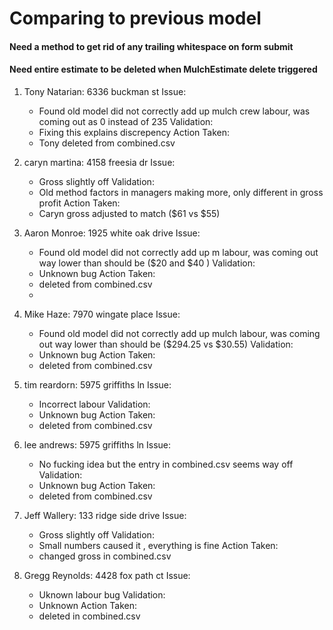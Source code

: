 # Comparing to previous model

#### Need a method to get rid of any trailing whitespace on form submit

#### Need entire estimate to be deleted when MulchEstimate delete triggered

1. Tony Natarian: 6336 buckman st
   Issue:

   - Found old model did not correctly add up mulch crew labour, was coming out as 0 instead of 235
     Validation:
   - Fixing this explains discrepency
     Action Taken:
   - Tony deleted from combined.csv

2. caryn martina: 4158 freesia dr
   Issue:

   - Gross slightly off
     Validation:
   - Old method factors in managers making more, only different in gross profit
     Action Taken:
   - Caryn gross adjusted to match ($61 vs $55)

3. Aaron Monroe: 1925 white oak drive
   Issue:

   - Found old model did not correctly add up m labour, was coming out way lower than should be ($20 and $40 )
     Validation:
   - Unknown bug
     Action Taken:
   - deleted from combined.csv
   -

4. Mike Haze: 7970 wingate place
   Issue:

   - Found old model did not correctly add up mulch labour, was coming out way lower than should be ($294.25 vs  $30.55)
     Validation:
   - Unknown bug
     Action Taken:
   - deleted from combined.csv

5. tim reardorn: 5975 griffiths ln
   Issue:

   - Incorrect labour
     Validation:
   - Unknown bug
     Action Taken:
   - deleted from combined.csv

6. lee andrews: 5975 griffiths ln
   Issue:

   - No fucking idea but the entry in combined.csv seems way off
     Validation:
   - Unknown bug
     Action Taken:
   - deleted from combined.csv

7. Jeff Wallery: 133 ridge side drive
   Issue:

   - Gross slightly off
     Validation:
   - Small numbers caused it , everything is fine
     Action Taken:
   - changed gross in combined.csv

8. Gregg Reynolds: 4428 fox path ct
   Issue:
   - Uknown labour bug
     Validation:
   - Unknown
     Action Taken:
   - deleted in combined.csv
